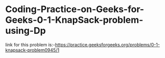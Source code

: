 # Coding-Practice-on-Geeks-for-Geeks-0-1-KnapSack-problem-using-Dp
link for this problem is:-https://practice.geeksforgeeks.org/problems/0-1-knapsack-problem0945/1
